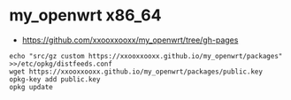 # my_openwrt x86_64

+ https://github.com/xxooxxooxx/my_openwrt/tree/gh-pages

```
echo "src/gz custom https://xxooxxooxx.github.io/my_openwrt/packages" >>/etc/opkg/distfeeds.conf
wget https://xxooxxooxx.github.io/my_openwrt/packages/public.key
opkg-key add public.key
opkg update
```


